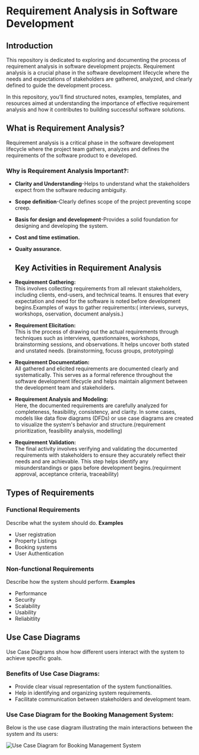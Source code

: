 # Requirement Analysis in Software Development

## Introduction

This repository is dedicated to exploring and documenting the process of requirement analysis in software development projects. Requirement analysis is a crucial phase in the software development lifecycle where the needs and expectations of stakeholders are gathered, analyzed, and clearly defined to guide the development process.

In this repository, you’ll find structured notes, examples, templates, and resources aimed at understanding the importance of effective requirement analysis and how it contributes to building successful software solutions.
## What is Requirement Analysis?
Requirement analysis is a critical phase in the software development lifecycle where the project team gathers, analyzes and defines the requirements of the software product to e developed.
### Why is Requirement Analysis Important?:
- **Clarity and Understanding**-Helps to understand what the stakeholders expect from the software reducing ambiguity.
- **Scope definition**-Clearly defines scope of the project preventing scope creep.
- **Basis for design and development**-Provides a solid foundation for designing and developing the system.
- **Cost and time estimation.**
- **Quaity assurance.**

  ## Key Activities in Requirement Analysis

- **Requirement Gathering:**  
  This involves collecting requirements from all relevant stakeholders, including clients, end-users, and technical teams. It ensures that every expectation and need for the software is noted before development begins.Examples of ways to gather requirements:( interviews, surveys, workshops, oservation, document analysis.)

- **Requirement Elicitation:**  
  This is the process of drawing out the actual requirements through techniques such as interviews, questionnaires, workshops, brainstorming sessions, and observations. It helps uncover both stated and unstated needs. (brainstorming, focuss groups, prototyping)

- **Requirement Documentation:**  
  All gathered and elicited requirements are documented clearly and systematically. This serves as a formal reference throughout the software development lifecycle and helps maintain alignment between the development team and stakeholders.

- **Requirement Analysis and Modeling:**  
  Here, the documented requirements are carefully analyzed for completeness, feasibility, consistency, and clarity. In some cases, models like data flow diagrams (DFDs) or use case diagrams are created to visualize the system's behavior and structure.(requirement prioritization, feasibility analysis, modelling)

- **Requirement Validation:**  
  The final activity involves verifying and validating the documented requirements with stakeholders to ensure they accurately reflect their needs and are achievable. This step helps identify any misunderstandings or gaps before development begins.(requirment approval, acceptance criteria, traceability)

## Types of Requirements
### Functional Requirements
Describe what the system should do.
**Examples**
- User registration
- Property Listings
- Booking systems
- User Authentication
### Non-functional Requirements
Describe how the system should perform.
 **Examples**
- Performance
- Security
- Scalability
- Usability
- Reliabitlity
## Use Case Diagrams
Use Case Diagrams show how different users interact with the system to achieve specific goals.
### Benefits of Use Case Diagrams:
- Provide clear visual representation of the system functionalities.
- Help in identifying and organizing system requirements.
- Facilitate communication between stakeholders and development team.
### Use Case Diagram for the Booking Management System:
Below is the use case diagram illustrating the main interactions between the system and its users:


![Use Case Diagram for Booking Management System](https://drive.google.com/file/d/1YNZwxCSffFRYt8lR7aH_YMRmf-2Nin2H/view?usp=sharing)





























